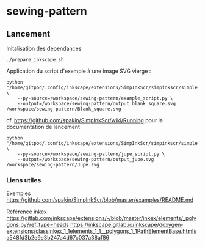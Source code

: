 # sewing-pattern

## Lancement

Initalisation des dépendances

```shell
./prepare_inkscape.sh
```


Application du script d'exemple à une image SVG vierge :

```shell
python "/home/gitpod/.config/inkscape/extensions/SimpInkScr/simpinkscr/simple_inkscape_scripting.py" \
    --py-source=/workspace/sewing-pattern/example_script.py \
    --output=/workspace/sewing-pattern/output_blank_square.svg /workspace/sewing-pattern/Blank_square.svg
```

cf. https://github.com/spakin/SimpInkScr/wiki/Running pour la documentation de lancement


```shell
python "/home/gitpod/.config/inkscape/extensions/SimpInkScr/simpinkscr/simple_inkscape_scripting.py" \
    --py-source=/workspace/sewing-pattern/jupe_script.py \
    --output=/workspace/sewing-pattern/output_jupe.svg /workspace/sewing-pattern/Jupe.svg
```

### Liens utiles

Exemples
https://github.com/spakin/SimpInkScr/blob/master/examples/README.md

Référence inkex
https://gitlab.com/inkscape/extensions/-/blob/master/inkex/elements/_polygons.py?ref_type=heads
https://inkscape.gitlab.io/inkscape/doxygen-extensions/classinkex_1_1elements_1_1__polygons_1_1PathElementBase.html#a548fd3b2e9e3b247a4d67c037a38af86
